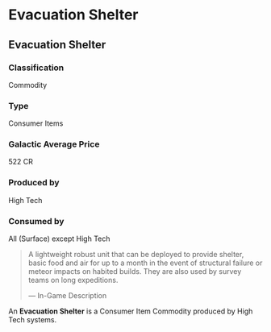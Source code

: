 # Evacuation Shelter
## Evacuation Shelter

		

### Classification

Commodity

### Type

Consumer Items

### Galactic Average Price

522 CR

### Produced by

High Tech

### Consumed by

All (Surface) except High Tech

> 
> 
> A lightweight robust unit that can be deployed to provide shelter, basic food and air for up to a month in the event of structural failure or meteor impacts on habited builds. They are also used by survey teams on long expeditions.
> 
> 
> — In-Game Description
> 

An **Evacuation Shelter** is a Consumer Item Commodity produced by High Tech systems.